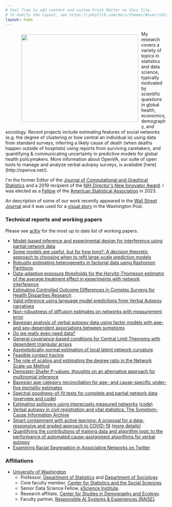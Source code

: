 ```yaml
---
# Feel free to add content and custom Front Matter to this file.
# To modify the layout, see https://jekyllrb.com/docs/themes/#overriding-theme-defaults
layout: home
---
```

<figure>
  <img src="assets/tylerpic.jpg" style="padding: 10px; float: left; width:364.8px;height:273.6px;"/>
 </figure>
 My research covers a variety of topics in statistics and data science, typically motivated by scientific questions in global health, economics, demography, and sociology. Recent projects include estimating features of social networks (e.g. the degree of clustering or how central an individual is) using data from standard surveys, inferring a likely cause of death (when deaths happen outside of
hospitals) using reports from surviving caretakers, and quantifying & communicating uncertainty
in predictive models for global health policymakers. More information about OpenVA, our suite of open tools to manage and analyze verbal autopsy surveys, is available [here](http://openva.net/).
<br>

I'm the former Editor of the [Journal of Computational and Graphical Statistics](https://www.tandfonline.com/action/journalInformation?show=editorialBoard&journalCode=ucgs20) and a 2019 recipient of the [NIH Director's New Innovator Award](https://commonfund.nih.gov/newinnovator).  I was elected as a [Fellow](https://stat.uw.edu/news-resources/articles/adrian-dobra-and-tyler-mccormick-elected-2023-asa-fellows) of the [American Statistical Association](https://www.amstat.org/your-career/awards/asa-fellows) in 2023.
<br>

An description of some of our work recently appeared in the [Wall Street Journal](https://www.wsj.com/us-news/you-probably-know-611-people-heres-how-we-know-88dd27d9?mod=wsjhp_columnists_pos2) and it was used for a [visual story](https://www.washingtonpost.com/world/interactive/2024/gaza-numbers-killed-displaced-scale/?itid=ap_alyssafowers) in the Washington Post.
<br>


<!--
Quick [link](https://thmccormick.github.io/class/567_au20) to the homepage for Stat/CSSS 567, Social network analysis, offered Autumn 2020.
Go here for more info about a few current projects.

I currently have multiple openings for postdoctoral collaborators.  For more information and to apply directly please see [here](https://apply.interfolio.com/100917).  -->


### Technical reports and working papers
Please see [arXiv](https://arxiv.org/find/stat/1/au:+McCormick_T/0/1/0/all/0/1) for the most up to date list of working papers.

+ [Model-based inference and experimental design for interference using partial network data](https://arxiv.org/abs/2406.11940)
+ [Some models are useful, but for how long?: A decision theoretic approach to choosing when to refit large-scale prediction models](https://arxiv.org/abs/2405.13926)
+ [Robustly estimating heterogeneity in factorial data using Rashomon Partitions](https://arxiv.org/abs/2404.02141)
+ [Data-adaptive exposure thresholds for the Horvitz-Thompson estimator of the average treatment effect in experiments with network interference](https://arxiv.org/abs/2405.15887)
+ [Estimating Controlled Outcome Differences in Complex Surveys for Health Disparities Research](https://arxiv.org/abs/2406.19597)
+ [Valid inference using language model predictions from Verbal Autopsy narratives](https://arxiv.org/abs/2404.02438)
+ [Non-robustness of diffusion estimates on networks with measurement error](https://arxiv.org/abs/2403.05704)
+ [Bayesian analysis of verbal autopsy data using factor models with age- and sex-dependent associations between symptoms](https://arxiv.org/abs/2403.12288)
+ [Do we really even need data?](https://arxiv.org/abs/2401.08702)
+ [General covariance-based conditions for Central Limit Theorems with dependent triangular arrays](https://arxiv.org/abs/2308.12506)
+ [Asymptotically normal estimation of local latent network curvature](https://arxiv.org/abs/2211.11673)
+ [Feasible contact tracing](https://arxiv.org/abs/2312.05718)
+ [The role of scaling and estimating the degree ratio in the Network Scale-up Method](https://arxiv.org/abs/2305.04381)
+ [Dempster-Shafer P-values: thoughts on an alternative approach for multinomial inference](https://arxiv.org/abs/2402.17070)
+ [Bayesian age category reconciliation for age- and cause-specific under-five mortality estimates](https://arxiv.org/abs/2302.11058)
+ [Spectral goodness-of-fit tests for complete and partial network data](http://arxiv.org/abs/2106.09702) ([overview and code](https://slubold.github.io/GOF_Summary.html))
+ 	[Estimating spillovers using imprecisely measured networks](https://arxiv.org/abs/1904.00136) [(code)](https://github.com/thmccormick/spillovers-mismeasured-graphs)
+	[Verbal autopsy in civil registration and vital statistics: The Symptom-Cause Information Archive](https://arxiv.org/abs/1910.00405)
+ [Smart containment with active learning: A proposal for a data-responsive and graded approach to COVID-19](https://www.hks.harvard.edu/centers/cid/publications/smart-containment-with-active-learning) [(more details)](https://www.cerp.org.pk/pages/covid-19-smart-containment-policy-response)
+ [Quantifying the contributions of training data and algorithm logic to the performance of automated cause-assignment algorithms for verbal autopsy](https://arxiv.org/abs/1803.07141)
+ [Examining Racial Segregation in Associative Networks on Twitter](https://arxiv.org/abs/1705.04401)


### Affiliations
+ [University of Washington](http://www.uw.edu)
  + Professor, [Department of Statistics](http://www.stat.washington.edu/) and [Department of Sociology](https://soc.washington.edu/).
  + Core faculty member, [Center for Statistics and the Social Sciences](http://csss.washington.edu/). 
  + Senior Data Science Fellow, [eScience Institute](http://escience.washington.edu/).
  + Research affiliate, [Center for Studies in Demography and Ecology](https://csde.washington.edu/).
  + Faculty partner, [Responsible AI Systems & Experiences (RAISE)](https://www.raise.ischool.uw.edu/).